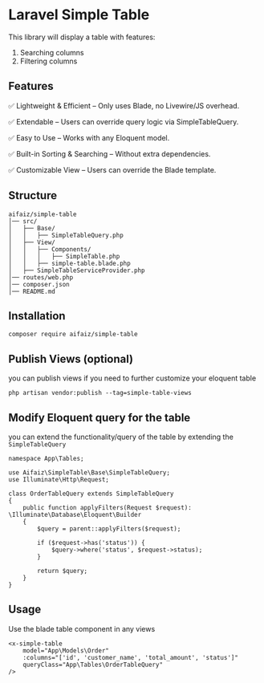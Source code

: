 # Laravel Simple Table

This library will display a table with features: 

1. Searching columns
2. Filtering columns

## Features

✅ Lightweight & Efficient – Only uses Blade, no Livewire/JS overhead.

✅ Extendable – Users can override query logic via SimpleTableQuery.

✅ Easy to Use – Works with any Eloquent model.

✅ Built-in Sorting & Searching – Without extra dependencies.

✅ Customizable View – Users can override the Blade template.

## Structure

````
aifaiz/simple-table
│── src/
│   ├── Base/
│   │   ├── SimpleTableQuery.php
│   ├── View/
│   │   ├── Components/
│   │   │   ├── SimpleTable.php
│   │   ├── simple-table.blade.php
│   ├── SimpleTableServiceProvider.php
│── routes/web.php
│── composer.json
│── README.md
````

## Installation

````
composer require aifaiz/simple-table
````

## Publish Views (optional)
you can publish views if you need to further customize your eloquent table

````
php artisan vendor:publish --tag=simple-table-views
````

## Modify Eloquent query for the table

you can extend the functionality/query of the table by extending the `SimpleTableQuery`

````
namespace App\Tables;

use Aifaiz\SimpleTable\Base\SimpleTableQuery;
use Illuminate\Http\Request;

class OrderTableQuery extends SimpleTableQuery
{
    public function applyFilters(Request $request): \Illuminate\Database\Eloquent\Builder
    {
        $query = parent::applyFilters($request);

        if ($request->has('status')) {
            $query->where('status', $request->status);
        }

        return $query;
    }
}
````

## Usage

Use the blade table component in any views

````
<x-simple-table 
    model="App\Models\Order"
    :columns="['id', 'customer_name', 'total_amount', 'status']"
    queryClass="App\Tables\OrderTableQuery"
/>

````